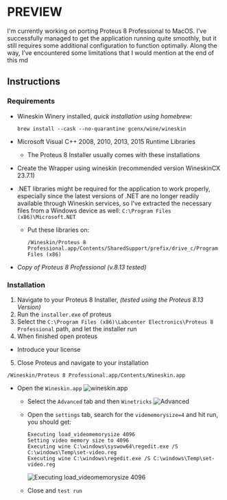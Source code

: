 # PREVIEW

I'm currently working on porting Proteus 8 Professional to MacOS. I’ve successfully managed to get the application running quite smoothly, but it still requires some additional configuration to function optimally. Along the way, I’ve encountered some limitations that I would mention at the end of this md

## Instructions 

### Requirements 
- Wineskin Winery installed, *quick installation using homebrew:*
  ```
  brew install --cask --no-quarantine gcenx/wine/wineskin
  ```
- Microsoft Visual C++ 2008, 2010, 2013, 2015 Runtime Libraries
   - The Proteus 8 Installer usually comes with these installations   
  
- Create the Wrapper using wineskin (recommended version WineskinCX 23.7.1)
  
- .NET libraries might be required for the application to work properly, especially since the latest versions of .NET are no longer readily available through Wineskin services, so I’ve extracted the necessary files from a Windows device as well: `C:\Program Files (x86)\Microsoft.NET`
   - Put these libraries on:
     ```
     /Wineskin/Proteus 8 Professional.app/Contents/SharedSupport/prefix/drive_c/Program Files (x86)
     ```
  
- *Copy of Proteus 8 Professional (v.8.13 tested)*

### Installation
1. Navigate to your Proteus 8 Installer, *(tested using the Proteus 8.13 Version)*
2. Run the `installer.exe` of proteus
3. Select the `C:\Program Files (x86)\Labcenter Electronics\Proteus 8 Professional` path, and let the installer run
4. When finished open proteus
  - Introduce your license
5. Close Proteus and navigate to your installation
  ```
  /Wineskin/Proteus 8 Professional.app/Contents/Wineskin.app
  ```
  - Open the `Wineskin.app`
        ![wineskin.app](https://github.com/user-attachments/assets/a4c649dc-f88f-4202-80d6-5e3a6af1fe0f)
      - Select the `Advanced` tab and then `Winetricks`
        ![Advanced](https://github.com/user-attachments/assets/ab02c5a8-c603-4d46-a6a0-c96dbc35cbbc)

      - Open the `settings` tab, search for the `vidememorysize=4` and hit run, you should get:
        ```
        Executing load_videomemorysize 4096
        Setting video memory size to 4096
        Executing wine C:\windows\syswow64\regedit.exe /S C:\windows\Temp\set-video.reg
        Executing wine C:\windows\regedit.exe /S C:\windows\Temp\set-video.reg
        ```
        ![Executing load_videomemorysize 4096](https://github.com/user-attachments/assets/28325550-62a4-4e65-95e9-2a265c75d41e)

      - Close and `test run`
        
